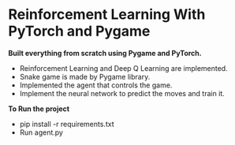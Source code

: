 # Reinforcement Learning With PyTorch and Pygame

**Built everything from scratch using Pygame and PyTorch.**
- Reinforcement Learning and Deep Q Learning are implemented.
- Snake game is made by Pygame library.
- Implemented the agent that controls the game.
- Implement the neural network to predict the moves and train it.

**To Run the project**
- pip install -r requirements.txt
- Run agent.py